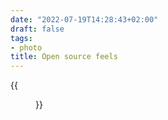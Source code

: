 ```yaml
---
date: "2022-07-19T14:28:43+02:00"
draft: false
tags:
- photo
title: Open source feels
---
```


{{<figure alt="Open source feels" src="/images/2022-07-19-Open-source-feels.jpg" width="1280">}}
